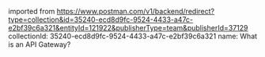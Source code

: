 imported from https://www.postman.com/v1/backend/redirect?type=collection&id=35240-ecd8d9fc-9524-4433-a47c-e2bf39c6a321&entityId=121922&publisherType=team&publisherId=37129
collectionId: 35240-ecd8d9fc-9524-4433-a47c-e2bf39c6a321
name: What is an API Gateway?